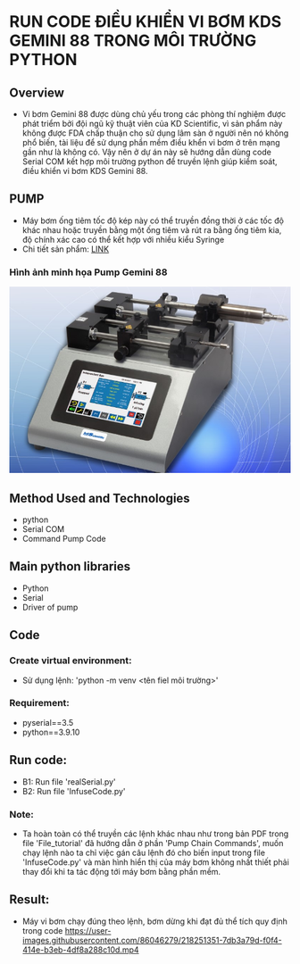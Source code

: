 # RUN CODE ĐIỀU KHIỂN VI BƠM KDS GEMINI 88 TRONG MÔI TRƯỜNG PYTHON
## Overview
- Vi bơm Gemini 88 được dùng chủ yếu trong các phòng thí nghiệm được phát triểm bởi đội ngũ kỹ thuật viên của KD Scientific, vì sản phẩm này không được FDA chấp thuận cho sử dụng lâm sàn ở người nên nó không phổ biến, tài liệu để sử dụng phần mềm điều khển vi bơm ở trên mạng gần như là không có. Vậy nên ở dự án này sẽ hướng dẫn dùng code Serial COM kết hợp môi trường python để truyền lệnh giúp kiểm soát, điều khiển vi bơm KDS Gemini 88.
## PUMP
- Máy bơm ống tiêm tốc độ kép này có thể truyền đồng thời ở các tốc độ khác nhau hoặc truyền bằng một ống tiêm và rút ra bằng ống tiêm kia, độ chính xác cao có thể kết hợp với nhiều kiểu Syringe
- Chi tiết sản phẩm: [LINK](https://www.kdscientific.com/gemini-88-plus-dual-rate-syringe-pump-1804.html)
### Hình ảnh minh họa Pump Gemini 88
![example](pump.jpg)
## Method Used and Technologies
- python
- Serial COM
- Command Pump Code
## Main python libraries
- Python 
- Serial
- Driver of pump
## Code
### Create virtual environment:
- Sử dụng lệnh: 'python -m venv <tên fiel môi trường>'
### Requirement:
- pyserial==3.5
- python==3.9.10
## Run code:
- B1: Run file 'realSerial.py'
- B2: Run file 'InfuseCode.py'

###  **Note**: 
- Ta hoàn toàn có thể truyền các lệnh khác nhau như trong bản PDF trong file 'File_tutorial' đã hướng dẫn ở phần 'Pump Chain Commands', muốn chạy lệnh nào ta chỉ việc gán câu lệnh đó cho biến input trong file 'InfuseCode.py' và màn hình hiển thị của máy bơm không nhất thiết phải thay đổi khi ta tác động tới máy bơm bằng phần mềm.
## Result: 
- Máy vi bơm chạy đúng theo lệnh, bơm dừng khi đạt đủ thể tích quy định trong code
https://user-images.githubusercontent.com/86046279/218251351-7db3a79d-f0f4-414e-b3eb-4df8a288c10d.mp4
